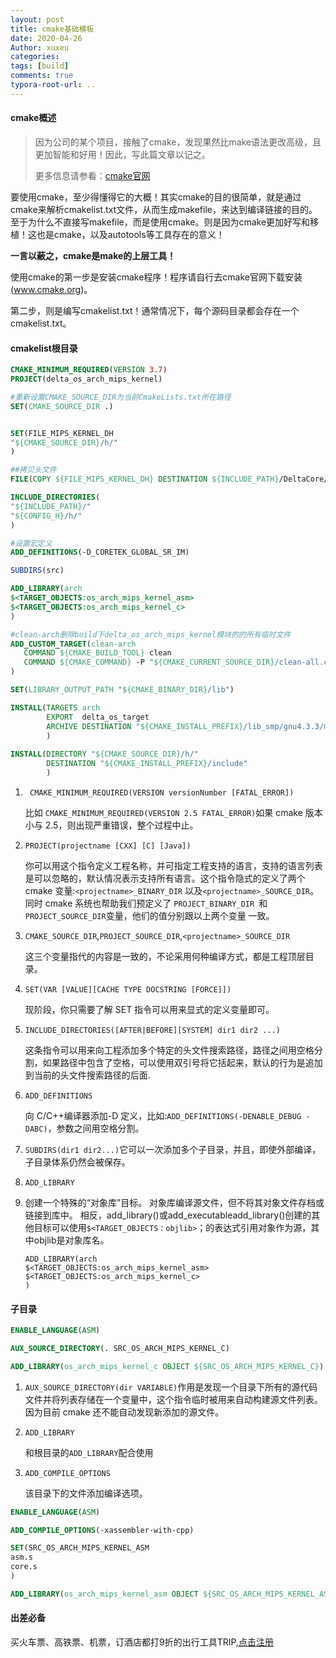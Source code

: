 ```yaml
---
layout: post
title: cmake基础模板
date: 2020-04-26
Author: xuxeu
categories: 
tags: [build]
comments: true
typora-root-url: ..
---
```


#### cmake概述

> 因为公司的某个项目，接触了cmake，发现果然比make语法更改高级，且更加智能和好用！因此，写此篇文章以记之。
>
> 更多信息请参看：[cmake官网](https://cmake.org/cmake/help)

要使用cmake，至少得懂得它的大概！其实cmake的目的很简单，就是通过cmake来解析cmakelist.txt文件，从而生成makefile，来达到编译链接的目的。至于为什么不直接写makefile，而是使用cmake。则是因为cmake更加好写和移植！这也是cmake，以及autotools等工具存在的意义！

**一言以蔽之，cmake是make的上层工具！**

使用cmake的第一步是安装cmake程序！程序请自行去cmake官网下载安装(www.cmake.org)。

第二步，则是编写cmakelist.txt！通常情况下，每个源码目录都会存在一个cmakelist.txt。

#### cmakelist根目录

```cmake
CMAKE_MINIMUM_REQUIRED(VERSION 3.7)
PROJECT(delta_os_arch_mips_kernel)

#重新设置CMAKE_SOURCE_DIR为当前CmakeLists.txt所在路径
SET(CMAKE_SOURCE_DIR .)


SET(FILE_MIPS_KERNEL_DH 
"${CMAKE_SOURCE_DIR}/h/"
)

##拷贝头文件
FILE(COPY ${FILE_MIPS_KERNEL_DH} DESTINATION ${INCLUDE_PATH}/DeltaCore/)

INCLUDE_DIRECTORIES(
"${INCLUDE_PATH}/" 
"${CONFIG_H}/h/" 
)

#设置宏定义
ADD_DEFINITIONS(-D_CORETEK_GLOBAL_SR_IM)

SUBDIRS(src)

ADD_LIBRARY(arch
$<TARGET_OBJECTS:os_arch_mips_kernel_asm> 
$<TARGET_OBJECTS:os_arch_mips_kernel_c> 
)

#clean-arch删除build下delta_os_arch_mips_kernel模块的的所有临时文件
ADD_CUSTOM_TARGET(clean-arch
   COMMAND ${CMAKE_BUILD_TOOL} clean
   COMMAND ${CMAKE_COMMAND} -P "${CMAKE_CURRENT_SOURCE_DIR}/clean-all.cmake"
)

SET(LIBRARY_OUTPUT_PATH "${CMAKE_BINARY_DIR}/lib")

INSTALL(TARGETS arch
        EXPORT  delta_os_target 
        ARCHIVE DESTINATION "${CMAKE_INSTALL_PREFIX}/lib_smp/gnu4.3.3/mips/MIPSI64/little"  	# 静态库安装路径
        )
		
INSTALL(DIRECTORY "${CMAKE_SOURCE_DIR}/h/"
        DESTINATION "${CMAKE_INSTALL_PREFIX}/include"
		)
```

1. ` CMAKE_MINIMUM_REQUIRED(VERSION versionNumber [FATAL_ERROR])`

   比如 `CMAKE_MINIMUM_REQUIRED(VERSION 2.5 FATAL_ERROR)`如果 cmake 版本小与 2.5，则出现严重错误，整个过程中止。

2. `PROJECT(projectname [CXX] [C] [Java])`

   你可以用这个指令定义工程名称，并可指定工程支持的语言，支持的语言列表是可以忽略的，默认情况表示支持所有语言。这个指令隐式的定义了两个 cmake 变量:`<projectname>_BINARY_DIR` 以及`<projectname>_SOURCE_DIR`。同时 cmake 系统也帮助我们预定义了 `PROJECT_BINARY_DIR `和 `PROJECT_SOURCE_DIR`变量，他们的值分别跟以上两个变量 一致。

3. `CMAKE_SOURCE_DIR`,`PROJECT_SOURCE_DIR`,`<projectname>_SOURCE_DIR`

   这三个变量指代的内容是一致的，不论采用何种编译方式，都是工程顶层目录。

4. `SET(VAR [VALUE][CACHE TYPE DOCSTRING [FORCE]])`

   现阶段，你只需要了解 SET 指令可以用来显式的定义变量即可。

5. `INCLUDE_DIRECTORIES([AFTER|BEFORE][SYSTEM] dir1 dir2 ...)`

   这条指令可以用来向工程添加多个特定的头文件搜索路径，路径之间用空格分割，如果路径中包含了空格，可以使用双引号将它括起来，默认的行为是追加到当前的头文件搜索路径的后面.

6. `ADD_DEFINITIONS`

   向 C/C++编译器添加-D 定义，比如:`ADD_DEFINITIONS(-DENABLE_DEBUG -DABC)`，参数之间用空格分割。

7. `SUBDIRS(dir1 dir2...)`它可以一次添加多个子目录，并且，即使外部编译，子目录体系仍然会被保存。

8. `ADD_LIBRARY`

9. 创建一个特殊的“对象库”目标。 对象库编译源文件，但不将其对象文件存档或链接到库中。 相反，add_library()或add_executableadd_library()创建的其他目标可以使用`$<TARGET_OBJECTS：objlib>`；的表达式引用对象作为源，其中objlib是对象库名。

   ```
   ADD_LIBRARY(arch
   $<TARGET_OBJECTS:os_arch_mips_kernel_asm> 
   $<TARGET_OBJECTS:os_arch_mips_kernel_c> 
   )
   ```

#### 子目录

```cmake
ENABLE_LANGUAGE(ASM)

AUX_SOURCE_DIRECTORY(. SRC_OS_ARCH_MIPS_KERNEL_C)

ADD_LIBRARY(os_arch_mips_kernel_c OBJECT ${SRC_OS_ARCH_MIPS_KERNEL_C})
```

1. `AUX_SOURCE_DIRECTORY(dir VARIABLE)`作用是发现一个目录下所有的源代码文件并将列表存储在一个变量中，这个指令临时被用来自动构建源文件列表。因为目前 cmake 还不能自动发现新添加的源文件。

2. `ADD_LIBRARY`

   和根目录的`ADD_LIBRARY`配合使用

3. `ADD_COMPILE_OPTIONS`

   该目录下的文件添加编译选项。

```cmake
ENABLE_LANGUAGE(ASM)

ADD_COMPILE_OPTIONS(-xassembler-with-cpp)

SET(SRC_OS_ARCH_MIPS_KERNEL_ASM 
asm.s
core.s
)

ADD_LIBRARY(os_arch_mips_kernel_asm OBJECT ${SRC_OS_ARCH_MIPS_KERNEL_ASM})
```

#### 出差必备

买火车票、高铁票、机票，订酒店都打9折的出行工具TRIP,[点击注册](https://h5.itrip.world/#/register/6tpd1Z)